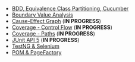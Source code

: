 - [BDD, Equivalence Class Partitioning, Cucumber](./02.md)
- [Boundary Value Analysis](./03.md)
- [Cause-Effect Graph](./04.md) (**IN PROGRESS**)
- [Coverage - Control Flow](./05.md) (**IN PROGRESS**)
- [Coverage - Paths](./06.md) (**IN PROGRESS**)
- [JUnit API 5](./07.md) (**IN PROGRESS**)
- [TestNG & Selenium](./10.md)
- [POM & PageFactory](./11.md)

